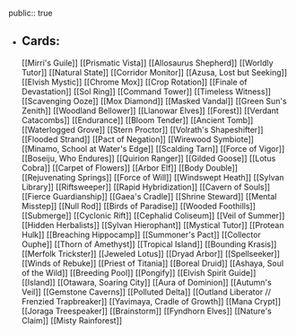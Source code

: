 public:: true
- ## Cards:
	[[Mirri's Guile]]
	[[Prismatic Vista]]
	[[Allosaurus Shepherd]]
	[[Worldly Tutor]]
	[[Natural State]]
	[[Corridor Monitor]]
	[[Azusa, Lost but Seeking]]
	[[Elvish Mystic]]
	[[Chrome Mox]]
	[[Crop Rotation]]
	[[Finale of Devastation]]
	[[Sol Ring]]
	[[Command Tower]]
	[[Timeless Witness]]
	[[Scavenging Ooze]]
	[[Mox Diamond]]
	[[Masked Vandal]]
	[[Green Sun's Zenith]]
	[[Woodland Bellower]]
	[[Llanowar Elves]]
	[[Forest]]
	[[Verdant Catacombs]]
	[[Endurance]]
	[[Bloom Tender]]
	[[Ancient Tomb]]
	[[Waterlogged Grove]]
	[[Stern Proctor]]
	[[Volrath's Shapeshifter]]
	[[Flooded Strand]]
	[[Pact of Negation]]
	[[Wirewood Symbiote]]
	[[Minamo, School at Water's Edge]]
	[[Scalding Tarn]]
	[[Force of Vigor]]
	[[Boseiju, Who Endures]]
	[[Quirion Ranger]]
	[[Gilded Goose]]
	[[Lotus Cobra]]
	[[Carpet of Flowers]]
	[[Arbor Elf]]
	[[Body Double]]
	[[Rejuvenating Springs]]
	[[Force of Will]]
	[[Windswept Heath]]
	[[Sylvan Library]]
	[[Riftsweeper]]
	[[Rapid Hybridization]]
	[[Cavern of Souls]]
	[[Fierce Guardianship]]
	[[Gaea's Cradle]]
	[[Shrine Steward]]
	[[Mental Misstep]]
	[[Null Rod]]
	[[Birds of Paradise]]
	[[Wooded Foothills]]
	[[Submerge]]
	[[Cyclonic Rift]]
	[[Cephalid Coliseum]]
	[[Veil of Summer]]
	[[Hidden Herbalists]]
	[[Sylvan Hierophant]]
	[[Mystical Tutor]]
	[[Protean Hulk]]
	[[Breaching Hippocamp]]
	[[Summoner's Pact]]
	[[Collector Ouphe]]
	[[Thorn of Amethyst]]
	[[Tropical Island]]
	[[Bounding Krasis]]
	[[Merfolk Trickster]]
	[[Jeweled Lotus]]
	[[Dryad Arbor]]
	[[Spellseeker]]
	[[Winds of Rebuke]]
	[[Priest of Titania]]
	[[Boreal Druid]]
	[[Ashaya, Soul of the Wild]]
	[[Breeding Pool]]
	[[Pongify]]
	[[Elvish Spirit Guide]]
	[[Island]]
	[[Otawara, Soaring City]]
	[[Aura of Dominion]]
	[[Autumn's Veil]]
	[[Gemstone Caverns]]
	[[Polluted Delta]]
	[[Outland Liberator // Frenzied Trapbreaker]]
	[[Yavimaya, Cradle of Growth]]
	[[Mana Crypt]]
	[[Joraga Treespeaker]]
	[[Brainstorm]]
	[[Fyndhorn Elves]]
	[[Nature's Claim]]
	[[Misty Rainforest]]
